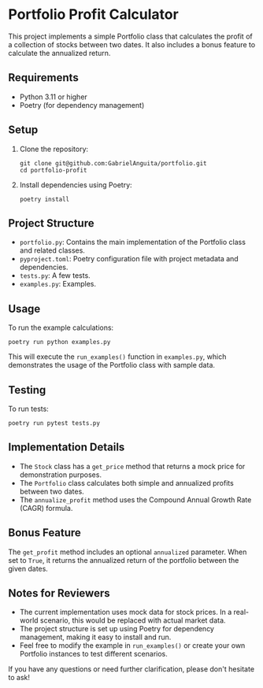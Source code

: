 # Portfolio Profit Calculator

This project implements a simple Portfolio class that calculates the profit of a collection of stocks between two dates. It also includes a bonus feature to calculate the annualized return.

## Requirements

- Python 3.11 or higher
- Poetry (for dependency management)

## Setup

1. Clone the repository:
   ```
   git clone git@github.com:GabrielAnguita/portfolio.git
   cd portfolio-profit
   ```

2. Install dependencies using Poetry:
   ```
   poetry install
   ```

## Project Structure

- `portfolio.py`: Contains the main implementation of the Portfolio class and related classes.
- `pyproject.toml`: Poetry configuration file with project metadata and dependencies.
- `tests.py`: A few tests.
- `examples.py`: Examples.

## Usage

To run the example calculations:

```
poetry run python examples.py
```

This will execute the `run_examples()` function in `examples.py`, which demonstrates the usage of the Portfolio class with sample data.

## Testing

To run tests:

```
poetry run pytest tests.py
```

## Implementation Details

- The `Stock` class has a `get_price` method that returns a mock price for demonstration purposes.
- The `Portfolio` class calculates both simple and annualized profits between two dates.
- The `annualize_profit` method uses the Compound Annual Growth Rate (CAGR) formula.

## Bonus Feature

The `get_profit` method includes an optional `annualized` parameter. When set to `True`, it returns the annualized return of the portfolio between the given dates.

## Notes for Reviewers

- The current implementation uses mock data for stock prices. In a real-world scenario, this would be replaced with actual market data.
- The project structure is set up using Poetry for dependency management, making it easy to install and run.
- Feel free to modify the example in `run_examples()` or create your own Portfolio instances to test different scenarios.

If you have any questions or need further clarification, please don't hesitate to ask!
